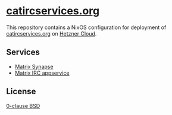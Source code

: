 # [catircservices.org][]

This repository contains a NixOS configuration for deployment of [catircservices.org][] on [Hetzner Cloud](https://hetzner.cloud).

[catircservices.org]: https://catircservices.org

## Services

- [Matrix Synapse](https://github.com/matrix-org/synapse)
- [Matrix IRC appservice](https://github.com/matrix-org/matrix-appservice-irc/)

## License

[0-clause BSD](LICENSE.txt)
